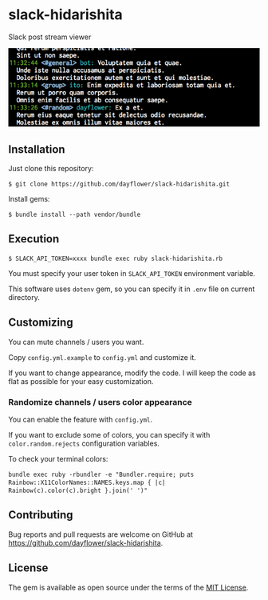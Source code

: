 # slack-hidarishita

Slack post stream viewer

![](screenshots/hidarishita.png)

## Installation

Just clone this repository:

    $ git clone https://github.com/dayflower/slack-hidarishita.git

Install gems:

    $ bundle install --path vendor/bundle

## Execution

    $ SLACK_API_TOKEN=xxxx bundle exec ruby slack-hidarishita.rb

You must specify your user token in `SLACK_API_TOKEN` environment variable.

This software uses `dotenv` gem, so you can specify it in `.env` file on current directory.

## Customizing

You can mute channels / users you want.

Copy `config.yml.example` to `config.yml` and customize it.

If you want to change appearance, modify the code.  I will keep the code as flat as possible for your easy customization.

### Randomize channels / users color appearance

You can enable the feature with `config.yml`.

If you want to exclude some of colors, you can specify it with `color.random.rejects` configuration variables.

To check your terminal colors:

```
bundle exec ruby -rbundler -e "Bundler.require; puts Rainbow::X11ColorNames::NAMES.keys.map { |c| Rainbow(c).color(c).bright }.join(' ')"
```

## Contributing

Bug reports and pull requests are welcome on GitHub at https://github.com/dayflower/slack-hidarishita.

## License

The gem is available as open source under the terms of the [MIT License](https://opensource.org/licenses/MIT).

